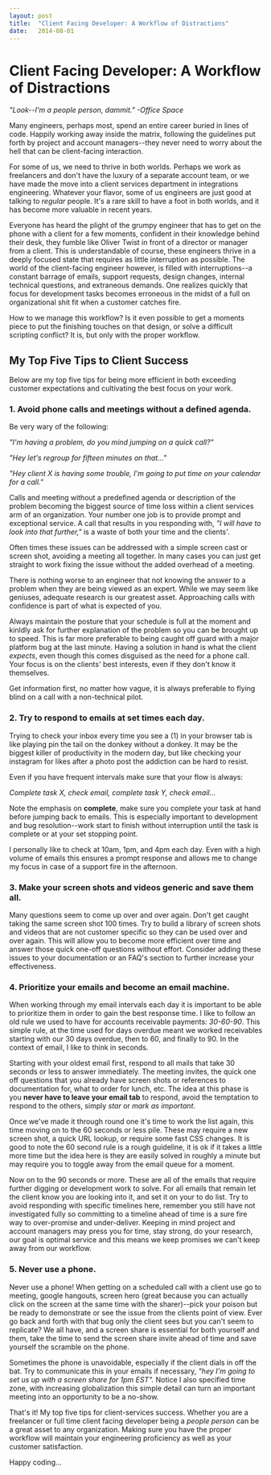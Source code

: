 ```yaml
---
layout: post
title:  "Client Facing Developer: A Workflow of Distractions"
date:   2014-08-01
---
```


# Client Facing Developer: A Workflow of Distractions

*"Look--I'm a people person, dammit." -Office Space*

Many engineers, perhaps most, spend an entire career buried in lines of code. Happily working away inside the matrix, following the guidelines put forth by project and account managers--they never need to worry about the hell that can be client-facing interaction.

For some of us, we need to thrive in both worlds. Perhaps we work as freelancers and don't have the luxury of a separate account team, or we have made the move into a client services department in integrations engineering. Whatever your flavor, some of us engineers are just good at talking to *regular* people. It's a rare skill to have a foot in both worlds, and it has become more valuable in recent years.

Everyone has heard the plight of the grumpy engineer that has to get on the phone with a client for a few moments, confident in their knowledge behind their desk, they fumble like Oliver Twist in front of a director or manager from a client. This is understandable of course, these engineers thrive in a deeply focused state that requires as little interruption as possible. The world of the client-facing engineer however, is filled with interruptions--a constant barrage of emails, support requests, design changes, internal technical questions, and extraneous demands. One realizes quickly that focus for development tasks becomes erroneous in the midst of a full on organizational shit fit when a customer catches fire.

How to we manage this workflow? Is it even possible to get a moments piece to put the finishing touches on that design, or solve a difficult scripting conflict? It is, but only with the proper workflow.

## My Top Five Tips to Client Success

Below are my top five tips for being more efficient in both exceeding customer expectations and cultivating the best focus on your work.

### 1. Avoid phone calls and meetings without a defined agenda.

Be very wary of the following:

*"I'm having a problem, do you mind jumping on a quick call?"*

*"Hey let's regroup for fifteen minutes on that..."*

*"Hey client X is having some trouble, I'm going to put time on your calendar for a call."*

Calls and meeting without a predefined agenda or description of the problem becoming the biggest source of time loss within a client services arm of an organization. Your number one job is to provide prompt and exceptional service. A call that results in you responding with, *"I will have to look into that further,"* is a waste of both your time and the clients'.

Often times these issues can be addressed with a simple screen cast or screen shot, avoiding a meeting all together. In many cases you can just get straight to work fixing the issue without the added overhead of a meeting.

There is nothing worse to an engineer that not knowing the answer to a problem when they are being viewed as an expert. While we may seem like geniuses, adequate research is our greatest asset. Approaching calls with confidence is part of what is expected of you.

Always maintain the posture that your schedule is full at the moment and kinldly ask for further explanation of the problem so you can be brought up to speed. This is far more preferable to being caught off guard with a major platform bug at the last minute. Having a solution in hand is what the client *expects*, even though this comes disguised as the need for a phone call. Your focus is on the clients' best interests, even if they don't know it themselves.

Get information first, no matter how vague, it is always preferable to flying blind on a call with a non-technical pilot.

### 2. Try to respond to emails at set times each day.

Trying to check your inbox every time you see a (1) in your browser tab is like playing pin the tail on the donkey without a donkey. It may be the biggest killer of productivity in the modern day, but like checking your instagram for likes after a photo post the addiction can be hard to resist.

Even if you have frequent intervals make sure that your flow is always:

*Complete task X, check email, complete task Y, check email...*

Note the emphasis on **complete**, make sure you complete your task at hand before jumping back to emails. This is especially important to development and bug resolution--work start to finish without interruption until the task is complete or at your set stopping point.

I personally like to check at 10am, 1pm, and 4pm each day. Even with a high volume of emails this ensures a prompt response and allows me to change my focus in case of a support fire in the afternoon.

### 3. Make your screen shots and videos generic and save them all.

Many questions seem to come up over and over again. Don't get caught taking the same screen shot 100 times. Try to build a library of screen shots and videos that are not customer specific so they can be used over and over again. This will allow you to become more efficient over time and answer those quick one-off questions without effort. Consider adding these issues to your documentation or an FAQ's section to further increase your effectiveness.

### 4. Prioritize your emails and become an email machine.

When working through my email intervals each day it is important to be able to prioritize them in order to gain the best response time. I like to follow an old rule we used to have for accounts receivable payments: *30-60-90*. This simple rule, at the time used for days overdue meant we worked receivables starting with our 30 days overdue, then to 60, and finally to 90. In the context of email, I like to think in seconds.

Starting with your oldest email first, respond to all mails that take 30 seconds or less to answer immediately. The meeting invites, the quick one off questions that you already have screen shots or references to documentation for, what to order for lunch, etc. The idea at this phase is you **never have to leave your email tab** to respond, avoid the temptation to respond to the others, simply *star* or *mark as important*.

Once we've made it through round one it's time to work the list again, this time moving on to the 60 seconds or less pile. These may require a new screen shot, a quick URL lookup, or require some fast CSS changes. It is good to note the 60 second rule is a rough guideline, it is ok if it takes a little more time but the idea here is they are easily solved in roughly a minute but may require you to toggle away from the email queue for a moment.

Now on to the 90 seconds or more. These are all of the emails that require further digging or development work to solve. For all emails that remain let the client know you are looking into it, and set it on your to do list. Try to avoid responding with specific timelines here, remember you still have not investigated fully so committing to a timeline ahead of time is a sure fire way to over-promise and under-deliver. Keeping in mind project and account managers may press you for time, stay strong, do your research, our goal is optimal service and this means we keep promises we can't keep away from our workflow.

### 5. Never use a phone.

Never use a phone! When getting on a scheduled call with a client use go to meeting, google hangouts, screen hero (great because you can actually click on the screen at the same time with the sharer)--pick your poison but be ready to demonstrate or see the issue from the clients point of view. Ever go back and forth with that bug only the client sees but you can't seem to replicate? We all have, and a screen share is essential for both yourself and them, take the time to send the screen share invite ahead of time and save yourself the scramble on the phone.

Sometimes the phone is unavoidable, especially if the client dials in off the bat. Try to communicate this in your emails if necessary, *"hey I'm going to set us up with a screen share for 1pm EST".* Notice I also specified time zone, with increasing globalization this simple detail can turn an important meeting into an opportunity to be a no-show.


That's it! My top five tips for client-services success. Whether you are a freelancer or full time client facing developer being a *people person* can be a great asset to any organization. Making sure you have the proper workflow will maintain your engineering proficiency as well as your customer satisfaction.

Happy coding...
